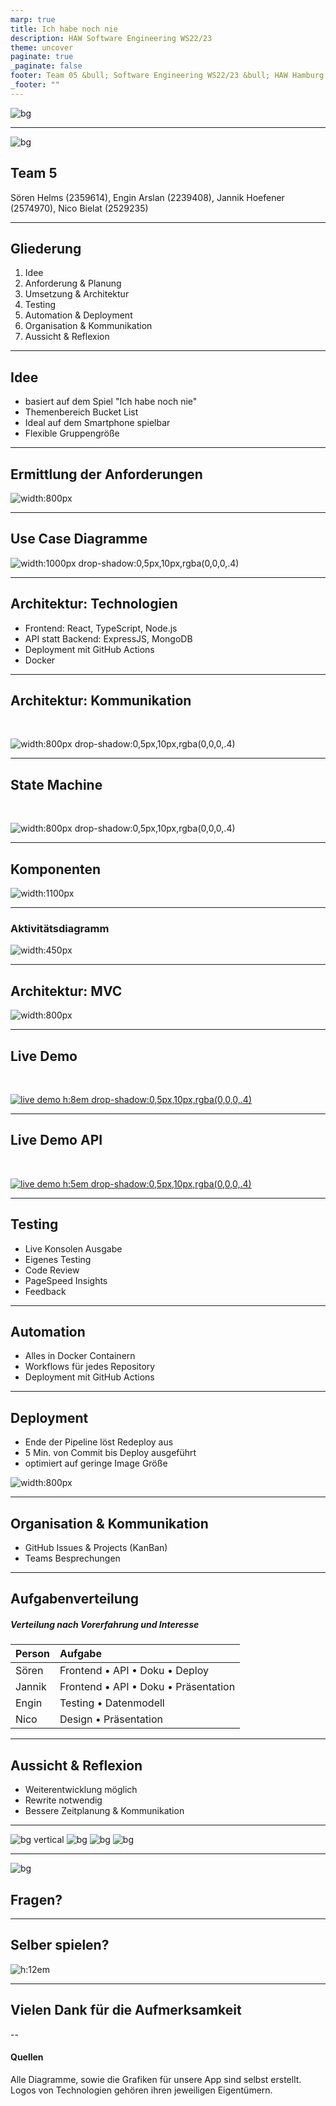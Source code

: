 ```yaml
---
marp: true
title: Ich habe noch nie
description: HAW Software Engineering WS22/23
theme: uncover
paginate: true
_paginate: false
footer: Team 05 &bull; Software Engineering WS22/23 &bull; HAW Hamburg
_footer: ""
---
```


![bg](./assets/full.png)

<!-- presenter notes als HTML kommentare -->

---

![bg](./assets/haw-bg.png)

## Team 5

Sören Helms (2359614), Engin Arslan (2239408), 
Jannik Hoefener (2574970), Nico Bielat (2529235)

---

## Gliederung

1. Idee
2. Anforderung & Planung
3. Umsetzung & Architektur
4. Testing
5. Automation & Deployment
6. Organisation & Kommunikation
7. Aussicht & Reflexion

---

## Idee

- basiert auf dem Spiel "Ich habe noch nie"
- Themenbereich Bucket List
- Ideal auf dem Smartphone spielbar
- Flexible Gruppengröße

<!-- Die Idee neu übertragen, Uni-freundliches Thema, -->

---

## Ermittlung der Anforderungen

![width:800px](./assets/d-mockup.jpeg)

<!-- Mockup der ersten Stunde -->

---

## Use Case Diagramme

![width:1000px drop-shadow:0,5px,10px,rgba(0,0,0,.4)](./assets/d-uc-combo.png)

<!-- gute wahl? -->

---

## Architektur: Technologien

* Frontend: React, TypeScript, Node.js
* API statt Backend: ExpressJS, MongoDB
* Deployment mit GitHub Actions
* Docker

<!-- one by one durchgehen -->

---

## Architektur: Kommunikation

<br />

![width:800px drop-shadow:0,5px,10px,rgba(0,0,0,.4)](./assets/services.png)

<!-- Kommunikation FE zu API, API zu DB -->
<!-- hier vllt auch kurz auf die API eingehen und die Doku in der Live Demo zeigen -->

---

## State Machine

<br />

![width:800px drop-shadow:0,5px,10px,rgba(0,0,0,.4)](./assets/state-machine.png)

<!-- Spielablauf in drei Phasen als State Machine, danach folgt das Aktivitätsd. -->

---

## Komponenten

![width:1100px](./assets/d-objekt.png)

<!-- Der Aufbau der App gesehen in Komponenten, die teils neue Komponenten bilden -->

---

### Aktivitätsdiagramm

![width:450px](./assets/d-activity.png)

---

## Architektur: MVC

![width:800px](./assets/d-mvc.png)

<!-- vereinfachte Darstellung, da wir kein Backend haben. Nur Views die auch M und C haben dargestellt -->

---

## Live Demo

<br />

<!-- in die Live Demo wechseln -->

[![live demo h:8em drop-shadow:0,5px,10px,rgba(0,0,0,.4)](./assets/map.png)](https://ihnn.x5f.de/)

---

## Live Demo API

<br />

<!-- in die Live Demo wechseln -->

[![live demo h:5em drop-shadow:0,5px,10px,rgba(0,0,0,.4)](./assets/plane.png)](https://api.ihnn.x5f.de/)

---

## Testing

* Live Konsolen Ausgabe
* Eigenes Testing
* Code Review
* PageSpeed Insights
* Feedback

<!-- one by one -->
<!-- der Docker Build ist natürlich auch eine Art test, baut es nicht, wird gar nicht erst deployed... -->

---

## Automation

- Alles in Docker Containern
- Workflows für jedes Repository
- Deployment mit GitHub Actions

<!-- alle Teile des Projekts; Code, Doku und Präsi werden gebaut und ausgeliefert -->

---

## Deployment

- Ende der Pipeline löst Redeploy aus
- 5 Min. von Commit bis Deploy ausgeführt
- optimiert auf geringe Image Größe

![width:800px](./assets/ghcr-packages.png)

<!-- oft sogar schneller -->

---

## Organisation & Kommunikation

- GitHub Issues & Projects (KanBan)
- Teams Besprechungen

<!-- darlegen das wasserfall eher suboptimal lief, da alles auf zwei Meilensteine aufgeteilt wurde; das eher aber auch wegen des fatalen Zeitmanagements -->

---

## Aufgabenverteilung

##### Verteilung nach Vorerfahrung und Interesse

| Person | Aufgabe |
|:--- |:--- |
| Sören | Frontend &bull; API &bull; Doku &bull; Deploy |
| Jannik | Frontend &bull; API &bull; Doku &bull; Präsentation |
| Engin | Testing &bull; Datenmodell |
| Nico | Design &bull; Präsentation |

---

## Aussicht & Reflexion

- Weiterentwicklung möglich
- Rewrite notwendig
- Bessere Zeitplanung & Kommunikation

<!-- Nach einem Rewrite könnten neue Funktionen einfach als weitere Komponenten eingebaut werden -->
<!-- bessere Worte für den Review finden -->

---

<!-- _footer: "" -->
![bg vertical](./assets/tech-1-app.png)
![bg](./assets/tech-2-api.png)
![bg](./assets/tech-3-docs.png)
![bg](./assets/tech-4-marp.png)

---

![bg](/assets/background.png)

## Fragen?

---

## Selber spielen?

<!-- QR Code damit die Leute sich das dann auch selbst anschauen können -->

![h:12em](./assets/qr.png)

---

## Vielen Dank für die Aufmerksamkeit

--

#### Quellen

Alle Diagramme, sowie die Grafiken für unsere App sind selbst erstellt. Logos von Technologien gehören ihren jeweiligen Eigentümern.

<!-- den rest bitte hier nachschauen:
[marp-cli-example](https://github.com/yhatt/marp-cli-example)
-->
